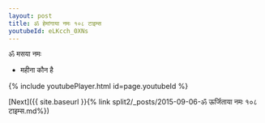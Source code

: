 ```yaml
---
layout: post
title: ॐ हेमांगाया नमः १०८ टाइम्स
youtubeId: eLKcch_0XNs
---
```

 
 
 ॐ मसया नमः  
 
 -  महीना कौन है 
 
  
 
  
 
 
 
 
 
 


{% include youtubePlayer.html id=page.youtubeId %}
 
[Next]({{ site.baseurl }}{% link  split2/_posts/2015-09-06-ॐ ऊर्जिताया नमः १०८ टाइम्स.md%})
 
